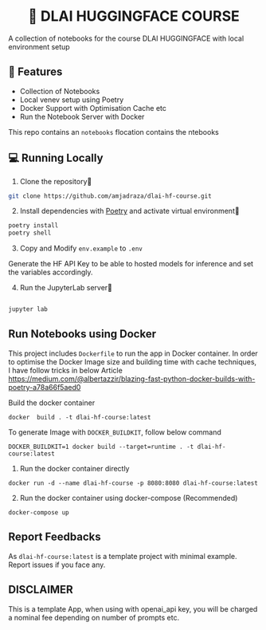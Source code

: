 <h1 align="center">
📖 DLAI HUGGINGFACE COURSE
</h1>

A collection of notebooks for the course DLAI HUGGINGFACE with local environment setup

<!-- [![A Video Guide](ui.PNG?raw=true)](https://youtu.be/yJAWB13FhYQ) -->

<!-- [https://youtu.be/yJAWB13FhYQ](https://youtu.be/yJAWB13FhYQ) -->


## 🔧 Features

- Collection of Notebooks
- Local venev setup using Poetry
- Docker Support with Optimisation Cache etc
- Run the Notebook Server with Docker

This repo contains an `notebooks` flocation contains the ntebooks


## 💻 Running Locally

1. Clone the repository📂

```bash
git clone https://github.com/amjadraza/dlai-hf-course.git
```

2. Install dependencies with [Poetry](https://python-poetry.org/) and activate virtual environment🔨

```bash
poetry install
poetry shell
```

3. Copy and Modify `env.example` to `.env`

Generate the HF API Key to be able to hosted models for inference and set the variables accordingly.

4. Run the JupyterLab server🚀

```bash

jupyter lab

```


Run Notebooks using Docker
--------------------------
This project includes `Dockerfile` to run the app in Docker container. In order to optimise the Docker Image
size and building time with cache techniques, I have follow tricks in below Article 
https://medium.com/@albertazzir/blazing-fast-python-docker-builds-with-poetry-a78a66f5aed0

Build the docker container

``docker  build . -t dlai-hf-course:latest ``

To generate Image with `DOCKER_BUILDKIT`, follow below command

```DOCKER_BUILDKIT=1 docker build --target=runtime . -t dlai-hf-course:latest```

1. Run the docker container directly 

``docker run -d --name dlai-hf-course -p 8080:8080 dlai-hf-course:latest ``

2. Run the docker container using docker-compose (Recommended)

``docker-compose up``



## Report Feedbacks

As `dlai-hf-course:latest` is a template project with minimal example. Report issues if you face any. 

## DISCLAIMER

This is a template App, when using with openai_api key, you will be charged a nominal fee depending
on number of prompts etc.